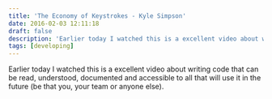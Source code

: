```yaml
---
title: 'The Economy of Keystrokes - Kyle Simpson'
date: 2016-02-03 12:11:18
draft: false
description: 'Earlier today I watched this is a excellent video about writing code that can be read, understood, documented and accessible to all that will use it in the future (be that you, your team or anyone else).'
tags: [developing]
---
```


Earlier today I watched this is a excellent video about writing code that can be read, understood, documented and accessible to all that will use it in the future (be that you, your team or anyone else).